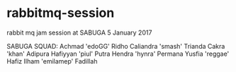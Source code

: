 # rabbitmq-session

rabbit mq jam session at SABUGA 5 January 2017

SABUGA SQUAD:
Achmad 'edoGG' Ridho
Caliandra 'smash' Trianda
Cakra 'khan' Adipura
Hafiyyan 'piul' Putra
Hendra 'hynra' Permana
Yusfia 'reggae' Hafiz
Ilham 'emilamep' Fadillah
